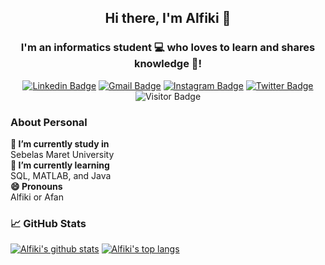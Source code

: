 <h2 align="center">
  Hi there, I'm Alfiki 👋
</h2>

<h3 align="center">
I'm an informatics student 💻 who loves to learn and shares knowledge 📖!
</h3> 

<div align="center">  

  [![Linkedin Badge](https://img.shields.io/badge/-LinkedIn-blue?logo=Linkedin&logoColor=white&link=https://www.linkedin.com/in/alfiki/)](https://www.linkedin.com/in/alfiki/) 
  [![Gmail Badge](https://img.shields.io/badge/-Gmail-red?logo=Gmail&logoColor=white&link=mailto:alfiki.diastama@gmail.com)](mailto:alfiki.diastama@gmail.com)
  [![Instagram Badge](https://img.shields.io/badge/-Instagram-purple?logo=instagram&logoColor=white&link=https://instagram.com/alfikiafan/)](https://instagram.com/alfikiafan)
  [![Twitter Badge](https://img.shields.io/badge/-Twitter-blue?logo=twitter&logoColor=white&link=https://twitter.com/alfikiafan/)](https://twitter.com/alfikiafan)
  ![Visitor Badge](https://visitor-badge.laobi.icu/badge?page_id=alfikiafan)  

</div>

### About Personal
**🔭 I’m currently study in**  
Sebelas Maret University  
**🌱 I’m currently learning**  
SQL, MATLAB, and Java  
**😄 Pronouns**  
Alfiki or Afan  

### 📈 GitHub Stats 
[![Alfiki's github stats](https://github-readme-stats.vercel.app/api?username=alfikiafan&theme=rose_pine)](https://github.com/alfikiafan)
[![Alfiki's top langs](https://github-readme-stats.vercel.app/api/top-langs/?username=alfikiafan&layout=compact&theme=rose_pine)](https://github.com/alfikiafan)

